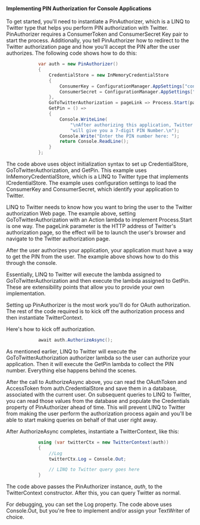 #### Implementing PIN Authorization for Console Applications

To get started, you'll need to instantiate a PinAuthorizer, which is a LINQ to Twitter type that helps you perform PIN authorization with Twitter.  PinAuthorizer requires a ConsumerToken and ConsumerSecret Key pair to start the process.  Additionally, you tell PinAuthorizer how to redirect to the Twitter authorization page and how you'll accept the PIN after the user authorizes.  The following code shows how to do this:

```c#
            var auth = new PinAuthorizer()
            {
                CredentialStore = new InMemoryCredentialStore
                {
                    ConsumerKey = ConfigurationManager.AppSettings["consumerKey"],
                    ConsumerSecret = ConfigurationManager.AppSettings["consumerSecret"]
                },
                GoToTwitterAuthorization = pageLink => Process.Start(pageLink),
                GetPin = () =>
                {
                    Console.WriteLine(
                        "\nAfter authorizing this application, Twitter " +
                        "will give you a 7-digit PIN Number.\n");
                    Console.Write("Enter the PIN number here: ");
                    return Console.ReadLine();
                }
            };
```
The code above uses object initialization syntax to set up CredentialStore, GoToTwitterAuthorization, and GetPin.  This example uses InMemoryCredentialStore, which is a LINQ to Twitter type that implements ICredentialStore. The example uses configuration settings to load the ConsumerKey and ConsumerSecret, which identify your application to Twitter.

LINQ to Twitter needs to know how you want to bring the user to the Twitter authorization Web page. The example above, setting GoToTwitterAuthorization with an Action<string> lambda to implement Process.Start is one way.  The pageLink parameter is the HTTP address of Twitter's authorization page, so the effect will be to launch the user's browser and navigate to the Twitter authorization page.

After the user authorizes your application, your application must have a way to get the PIN from the user.  The example above shows how to do this through the console.

Essentially, LINQ to Twitter will execute the lambda assigned to GoToTwitterAuthorization and then execute the lambda assigned to GetPin.  These are extensibility points that allow you to provide your own implementation.

Setting up PinAuthorizer is the most work you'll do for OAuth authorization. The rest of the code required is to kick off the authorization process and then instantiate TwitterContext.

Here's how to kick off authorization.

```c#
            await auth.AuthorizeAsync();
```
As mentioned earlier, LINQ to Twitter will execute the GoToTwitterAuthorization authorizer lambda so the user can authorize your application.  Then it will execute the GetPin lambda to collect the PIN number.  Everything else happens behind the scenes.

After the call to AuthorizeAsync above, you can read the OAuthToken and AccessToken from auth.CredentialStore and save them in a database, associated with the current user.  On subsequent queries to LINQ to Twitter, you can read those values from the database and populate the Credentials property of PinAuthorizer ahead of time.  This will prevent LINQ to Twitter from making the user perform the authorization process again and you'll be able to start making queries on behalf of that user right away.

After AuthorizeAsync completes, instantiate a TwitterContext, like this:

```c#
            using (var twitterCtx = new TwitterContext(auth))
            {
                //Log
                twitterCtx.Log = Console.Out;

                // LINQ to Twitter query goes here
            }
```
The code above passes the PinAuthorizer instance, _auth_, to the TwitterContext constructor.  After this, you can query Twitter as normal.

For debugging, you can set the Log property. The code above uses Console.Out, but you're free to implement and/or assign your TextWriter of choice.